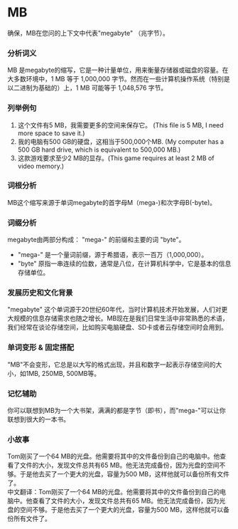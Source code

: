 # MB

确保，MB在您问的上下文中代表"megabyte" （兆字节）。

  

### 分析词义

  

MB 是megabyte的缩写，它是一种计量单位，用来衡量存储器或磁盘的容量。在大多数环境中，1 MB 等于 1,000,000 字节。然而在一些计算机操作系统（特别是以二进制为基础的）上，1 MB 可能等于 1,048,576 字节。

  

### 列举例句

  

1.  这个文件有5 MB，我需要更多的空间来保存它。 (This file is 5 MB, I need more space to save it.)
2.  我的电脑有500 GB的硬盘，这相当于500,000个MB. (My computer has a 500 GB hard drive, which is equivalent to 500,000 MB.)
3.  这款游戏要求至少2 MB的显存。(This game requires at least 2 MB of video memory.)

  

### 词根分析

  

MB这个缩写来源于单词megabyte的首字母M（mega-)和次字母B(-byte)。

  

### 词缀分析

  

megabyte由两部分构成： "mega-" 的前缀和主要的词 "byte"。

  

*   "mega-" 是一个量词前缀，源于希腊语，表示一百万（1,000,000）。
*   "byte" 原指一串连续的位数，通常是八位，在计算机科学中，它是基本的信息存储单位。

  

### 发展历史和文化背景

  

"megabyte" 这个单词源于20世纪60年代，当时计算机技术开始发展，人们对更大规模的信息存储需求也随之增长。MB现在是我们日常生活中非常熟悉的术语，我们经常在谈论存储空间，比如购买电脑硬盘、SD卡或者云存储空间时会用到。

  

### 单词变形 & 固定搭配

  

"MB"不会变形，它总是以大写的格式出现，并且和数字一起表示存储空间的大小，如1MB, 250MB, 500MB等。

  

### 记忆辅助

  

你可以联想到MB为一个大书架，满满的都是字节（即书），而"mega-"可以让你联想到很大的一本书。

  

### 小故事

  

Tom刚买了一个64 MB的光盘。他需要将其中的文件备份到自己的电脑中。他查看了文件的大小，发现文件总共有65 MB。他无法完成备份，因为光盘的空间不够。于是他去买了一个更大的光盘，容量为500 MB，这样他就可以备份所有文件了。  
中文翻译：Tom刚买了一个64 MB的光盘。他需要将其中的文件备份到自己的电脑中。他查看了文件的大小，发现文件总共有65 MB。他无法完成备份，因为光盘的空间不够。于是他去买了一个更大的光盘，容量为500 MB，这样他就可以备份所有文件了。
